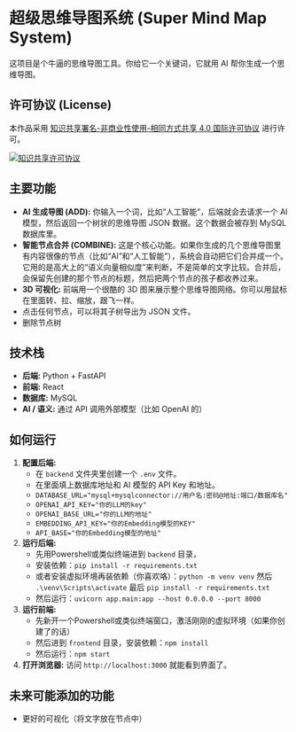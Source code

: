 # 超级思维导图系统 (Super Mind Map System)

这项目是个牛逼的思维导图工具。你给它一个关键词，它就用 AI 帮你生成一个思维导图。

## 许可协议 (License)

本作品采用 <a rel="license" href="http://creativecommons.org/licenses/by-nc-sa/4.0/">知识共享署名-非商业性使用-相同方式共享 4.0 国际许可协议</a> 进行许可。

<a rel="license" href="http://creativecommons.org/licenses/by-nc-sa/4.0/"><img alt="知识共享许可协议" style="border-width:0" src="https://i.creativecommons.org/l/by-nc-sa/4.0/88x31.png" /></a>

## 主要功能

*   **AI 生成导图 (ADD):** 你输入一个词，比如“人工智能”，后端就会去请求一个 AI 模型，然后返回一个树状的思维导图 JSON 数据。这个数据会被存到 MySQL 数据库里。
*   **智能节点合并 (COMBINE):** 这是个核心功能。如果你生成的几个思维导图里有内容很像的节点（比如“AI”和“人工智能”），系统会自动把它们合并成一个。它用的是高大上的“语义向量相似度”来判断，不是简单的文字比较。合并后，会保留先创建的那个节点的标题，然后把两个节点的孩子都收养过来。
*   **3D 可视化:** 前端用一个很酷的 3D 图来展示整个思维导图网络。你可以用鼠标在里面转、拉、缩放，跟飞一样。
*   点击任何节点，可以将其子树导出为 JSON 文件。
*   删除节点树

## 技术栈

*   **后端:** Python + FastAPI
*   **前端:** React
*   **数据库:** MySQL
*   **AI / 语义:** 通过 API 调用外部模型（比如 OpenAI 的）

## 如何运行

1.  **配置后端:**
    *   在 `backend` 文件夹里创建一个 `.env` 文件。
    *   在里面填上数据库地址和 AI 模型的 API Key 和地址。
    *   `DATABASE_URL="mysql+mysqlconnector://用户名:密码@地址:端口/数据库名"`
    *   `OPENAI_API_KEY="你的LLM的key"`
    *   `OPENAI_BASE_URL="你的LLM的地址"`
    *   `EMBEDDING_API_KEY="你的Embedding模型的KEY"`
    *   `API_BASE="你的Embedding模型的地址"`
2.  **运行后端:**
    *   先用Powershell或类似终端进到 `backend` 目录，
    *   安装依赖：`pip install -r requirements.txt`
    *   或者安装虚拟环境再装依赖（你喜欢咯）：`python -m venv venv` 然后 `.\venv\Scripts\activate` 最后 `pip install -r requirements.txt`
    *   然后运行：`uvicorn app.main:app --host 0.0.0.0 --port 8000`
3.  **运行前端:**
    *   先新开一个Powershell或类似终端窗口，激活刚刚的虚拟环境（如果你创建了的话）
    *   然后进到 `frontend` 目录，安装依赖：`npm install`
    *   然后运行：`npm start`
5.  **打开浏览器:** 访问 `http://localhost:3000` 就能看到界面了。

## 未来可能添加的功能
*   更好的可视化（将文字放在节点中）
